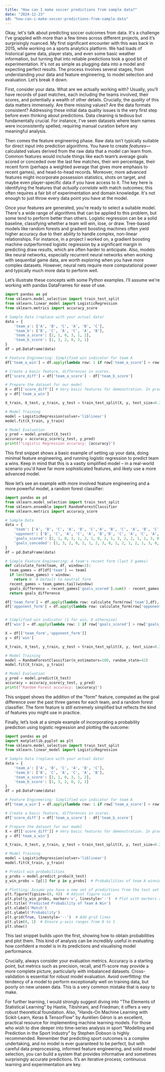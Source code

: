 ```yaml
---
title: "How can I make soccer predictions from sample data?"
date: "2024-12-23"
id: "how-can-i-make-soccer-predictions-from-sample-data"
---
```


Okay, let's talk about predicting soccer outcomes from data. It's a challenge I’ve grappled with more than a few times across different projects, and it’s surprisingly nuanced. My first significant encounter with this was back in 2015, while working on a sports analytics platform. We had loads of historical game data, player stats, and even some basic weather information, but turning that into reliable predictions took a good bit of experimentation. It's not as simple as plugging data into a model and expecting perfect results. The process involves several stages, from understanding your data and feature engineering, to model selection and evaluation. Let’s break it down.

First, consider your data. What are we actually working with? Usually, you’ll have records of past matches, each including the teams involved, their scores, and potentially a wealth of other details. Crucially, the *quality* of this data matters immensely. Are there missing values? Are the data formats consistent? Addressing these initial data quality issues is the very first step before even thinking about predictions. Data cleaning is tedious but fundamentally crucial. For instance, I've seen datasets where team names were inconsistently spelled, requiring manual curation before any meaningful analysis.

Then comes the feature engineering phase. Raw data isn’t typically suitable for direct input into prediction algorithms. You have to create *features*—calculated values derived from the raw data that a model can learn from. Common features would include things like each team’s average goals scored or conceded over the last few matches, their win percentage, their recent form (perhaps a weighted average that gives more emphasis to recent games), and head-to-head records. Moreover, more advanced features might incorporate possession statistics, shots on target, and maybe even player-specific data if you have access to it. The key here is identifying the features that *actually correlate* with match outcomes; this often requires a fair bit of experimentation and domain knowledge. It's not enough to just throw every data point you have at the model.

Once your features are generated, you’re ready to select a suitable model. There's a wide range of algorithms that can be applied to this problem, but some tend to perform better than others. Logistic regression can be a solid baseline, classifying whether a team will win, lose, or draw. Tree-based models like random forests and gradient boosting machines often yield higher accuracy due to their ability to handle complex, non-linear relationships. For instance, in a project I worked on, a gradient boosting machine outperformed logistic regression by a significant margin in predicting draw results, which are often harder to anticipate. Also, models like neural networks, especially recurrent neural networks when working with sequential game data, are worth exploring when you have more complex datasets. However, neural nets require more computational power and typically much more data to perform well.

Let’s illustrate these concepts with some Python examples. I’ll assume we're working with pandas DataFrames for ease of use.

```python
import pandas as pd
from sklearn.model_selection import train_test_split
from sklearn.linear_model import LogisticRegression
from sklearn.metrics import accuracy_score

# Sample Data (replace with your actual data)
data = {
    'team_a': ['A', 'B', 'C', 'A', 'B', 'C'],
    'team_b': ['B', 'C', 'A', 'C', 'A', 'B'],
    'team_a_score': [2, 1, 0, 3, 1, 2],
    'team_b_score': [1, 3, 2, 0, 2, 1]
}
df = pd.DataFrame(data)

# Feature Engineering: Simplified win indicator for team A
df['team_a_win'] = df.apply(lambda row: 1 if row['team_a_score'] > row['team_b_score'] else 0, axis=1)

# Create a basic feature, differences in scores.
df['score_diff'] = df['team_a_score'] - df['team_b_score']

# Prepare the dataset for our model
X = df[['score_diff']] # Very basic features for demonstration. In practice you would need far more
y = df['team_a_win']

X_train, X_test, y_train, y_test = train_test_split(X, y, test_size=0.2, random_state=42)

# Model Training
model = LogisticRegression(solver='liblinear')
model.fit(X_train, y_train)

# Model Evaluation
y_pred = model.predict(X_test)
accuracy = accuracy_score(y_test, y_pred)
print(f"Logistic Regression accuracy: {accuracy}")
```
This first snippet shows a basic example of setting up your data, doing minimal feature engineering, and running logistic regression to predict team a wins. Keep in mind that this is a vastly simplified model – in a real-world scenario you'd have far more sophisticated features, and likely use a more advanced model.

Now let’s see an example with more involved feature engineering and a more powerful model, a random forest classifier:

```python
import pandas as pd
from sklearn.model_selection import train_test_split
from sklearn.ensemble import RandomForestClassifier
from sklearn.metrics import accuracy_score

# Sample Data
data = {
    'team': ['A', 'B', 'C', 'A', 'B', 'C','A', 'B', 'C', 'A', 'B', 'C','A', 'B', 'C', 'A', 'B', 'C'],
    'opponent': ['B', 'C', 'A', 'C', 'A', 'B','B', 'C', 'A', 'C', 'A', 'B','B', 'C', 'A', 'C', 'A', 'B'],
    'goals_scored': [2, 1, 0, 3, 1, 2, 1, 0, 2, 1, 3, 2, 2, 1, 1, 3, 0, 2],
    'goals_conceded': [1, 3, 2, 0, 2, 1, 2, 3, 0, 1, 2, 1, 2, 1, 3, 0, 2, 1],
}
df = pd.DataFrame(data)

# Simple Feature Engineering: A team's recent form (last 3 games)
def calculate_form(team, df, window=3):
  team_games = df[df['team'] == team]
  if len(team_games) < window:
    return 0  # Default to neutral form
  recent_games = team_games.tail(window)
  goals_difference = recent_games['goals_scored'].sum() - recent_games['goals_conceded'].sum()
  return goals_difference

df['team_form'] = df.apply(lambda row: calculate_form(row['team'],df), axis =1)
df['opponent_form'] = df.apply(lambda row: calculate_form(row['opponent'],df), axis = 1)


# Simplified win indicator (1 for win, 0 otherwise)
df['win'] = df.apply(lambda row: 1 if row['goals_scored'] > row['goals_conceded'] else 0, axis=1)

X = df[['team_form','opponent_form']]
y = df['win']

X_train, X_test, y_train, y_test = train_test_split(X, y, test_size=0.3, random_state=42)

# Model Training
model = RandomForestClassifier(n_estimators=100, random_state=42)
model.fit(X_train, y_train)

# Model Evaluation
y_pred = model.predict(X_test)
accuracy = accuracy_score(y_test, y_pred)
print(f"Random Forest accuracy: {accuracy}")

```

This snippet shows the addition of the "form" feature, computed as the goal difference over the past three games for each team, and a random forest classifier. The form feature is still extremely simplified but reflects the kind of features you might use in practice.

Finally, let’s look at a simple example of incorporating a probability prediction using logistic regression and plotting the outcome:

```python
import pandas as pd
import matplotlib.pyplot as plt
from sklearn.model_selection import train_test_split
from sklearn.linear_model import LogisticRegression

# Sample Data (replace with your actual data)
data = {
    'team_a': ['A', 'B', 'C', 'A', 'B', 'C'],
    'team_b': ['B', 'C', 'A', 'C', 'A', 'B'],
    'team_a_score': [2, 1, 0, 3, 1, 2],
    'team_b_score': [1, 3, 2, 0, 2, 1]
}
df = pd.DataFrame(data)

# Feature Engineering: Simplified win indicator for team A
df['team_a_win'] = df.apply(lambda row: 1 if row['team_a_score'] > row['team_b_score'] else 0, axis=1)

# Create a basic feature, differences in scores.
df['score_diff'] = df['team_a_score'] - df['team_b_score']

# Prepare the dataset for our model
X = df[['score_diff']] # Very basic features for demonstration. In practice you would need far more
y = df['team_a_win']

X_train, X_test, y_train, y_test = train_test_split(X, y, test_size=0.2, random_state=42)

# Model Training
model = LogisticRegression(solver='liblinear')
model.fit(X_train, y_train)

# Predict win probabilities
y_probs = model.predict_proba(X_test)
y_win_probs = [p[1] for p in y_probs]  # Probabilities of team A winning

# Plotting: Assume you have a new set of predictions from the test set in the form of probabilities.
plt.figure(figsize=(8, 4))  # Adjust figure size
plt.plot(y_win_probs, marker='o', linestyle='-')  # Plot with markers and lines
plt.title('Predicted Probability of Team A Win')
plt.xlabel('Match')
plt.ylabel('Probability')
plt.grid(True, linestyle='--')  # Add grid lines
plt.ylim(0, 1)  # Ensure y-axis ranges from 0 to 1
plt.show()
```

This last snippet builds upon the first, showing how to obtain probabilities and plot them. This kind of analysis can be incredibly useful in evaluating how confident a model is in its predictions and visualising model performance.

Crucially, always consider your evaluation metrics. Accuracy is a starting point, but metrics such as precision, recall, and f1-score may provide a more complete picture, particularly with imbalanced datasets. Cross-validation is essential for robust model evaluation. Avoid overfitting: the tendency of a model to perform exceptionally well on training data, but poorly on new unseen data. This is a very common mistake that is easy to make.

For further learning, I would strongly suggest diving into "The Elements of Statistical Learning" by Hastie, Tibshirani, and Friedman; it offers a very robust theoretical foundation. Also, "Hands-On Machine Learning with Scikit-Learn, Keras & TensorFlow" by Aurélien Géron is an excellent, practical resource for implementing machine learning models. For those who wish to dive deeper into time-series analysis in sport "Modelling and Prediction in the Sport Industry" by Stephen Dobson is highly recommended. Remember that predicting sport outcomes is a complex undertaking, and no model is ever guaranteed to be perfect, but with careful data preprocessing, informed feature engineering, and solid model selection, you can build a system that provides informative and sometimes surprisingly accurate predictions. It’s an iterative process; continuous learning and experimentation are key.
